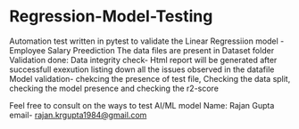 # Regression-Model-Testing

Automation test written in pytest to validate the Linear Regressiion model - Employee Salary Preediction
The data files are present in Dataset folder
Validation done:
Data integrity check- Html report will be generated after successfull exexution listing down all the issues observed in the datafile
Model validation- chekcing the presence of test file, Checking the data split, checking the model presence and checking the r2-score

Feel free to consult on the ways to test AI/ML model
Name: Rajan Gupta
email- rajan.krgupta1984@gmail.com

